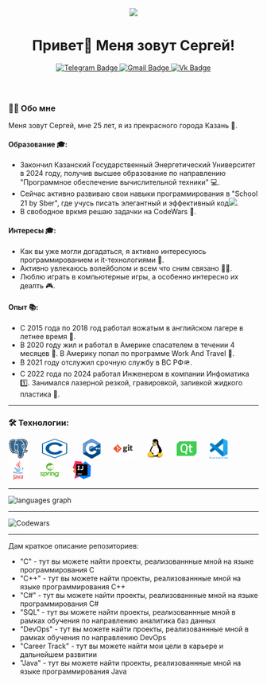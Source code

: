 <div id="header" align="center">
   <img src="https://media.giphy.com/media/Dh5q0sShxgp13DwrvG/giphy.gif" width="600"/>
</div>

<h1 align="center">Привет👋 Меня зовут Сергей!</h1>

<div id="badges" align="center">
   <a href="https://t.me/sergey_bugrov">
   <img src="https://img.shields.io/badge/Telegram-blue?style=for-the-badge&logo=Telegram&logoColor=white" alt="Telegram Badge"/>
      </a>
   <a href="mailto:yourserggic1@gmail.com">
   <img src="https://img.shields.io/badge/Email-red?style=for-the-badge&logo=Gmail&logoColor=white" alt="Gmail Badge"/>
   </a>
   <a href="https://vk.com/yoursergic">
   <img src="https://img.shields.io/badge/-Vkontakte-003f5c?style=for-the-badge&logo=Vk" alt="Vk Badge"/>
   </a>
</div>
<div align="center">

###

  <img src="https://komarev.com/ghpvc/?username=yoursergic1&style=flat-square&color=blue" alt=""/>
</div>

###

<h3 align="left">👩‍💻  Обо мне</h3>

Меня зовут Сергей, мне 25 лет, я из прекрасного города Казань 🌆.  
<h4 align="left">Образование 🎓:</h4>

- Закончил Казанский Государственный Энергетический Университет в 2024 году, получив высшее образование по направлению "Программное обеспечение вычислительной техники" 💻.
- Сейчас активно развиваю свои навыки программирования в "School 21 by Sber", где учусь писать элегантный и эффективный код<img src="https://media.giphy.com/media/WUlplcMpOCEmTGBtBW/giphy.gif" width="30">.
- В свободное вркмя решаю задачки на CodeWars 🧮.

<h4 align="left">Интересы 🎓:</h4>

- Как вы уже могли догадаться, я активно интересуюсь программированием и it-технологиями 🤖.
- Активно увлекаюсь волейболом и всем что сним связано 🏐🥇.
- Люблю играть в компьютерные игры, а особенно интересно их деалть 🎮. 

<h4 align="left">Опыт 📚:</h4>

- С 2015 года по 2018 год работал вожатым в английском лагере в летнее время 🌄.
- В 2020 году жил и работал в Америке спасателем в течении 4 месяцев 🛟. В Америку попал по программе Work And Travel 🗽.
- В 2021 году отслужил срочную службу в ВС РФ🪖.
- С 2022 года по 2024 работал Инженером в компании Инфоматика 1️⃣. Занимался лазерной резкой, гравировкой, заливкой жидкого пластика 🚧.

---

<h3 align="left">🛠 Технологии:</h3>

<div align="left">
   <img src="https://github.com/devicons/devicon/blob/master/icons/postgresql/postgresql-original.svg" title="PSQL"  alt="PSQL" width="40" height="40"/>&nbsp;
   <img width="12" />
   <img src="https://github.com/devicons/devicon/blob/master/icons/c/c-line.svg" title="С"  alt="С" width="60" height="40"/>&nbsp;
   <img width="12" />
   <img src="https://github.com/devicons/devicon/blob/master/icons/cplusplus/cplusplus-original.svg" title="Сplusplus"  alt="Сplusplus" width="40" height="40"/>&nbsp;
   <img width="12" />
   <img src="https://github.com/devicons/devicon/blob/master/icons/git/git-original-wordmark.svg" title="git"  alt="git" width="40" height="40"/>&nbsp;
   <img width="12" />
   <img src="https://github.com/devicons/devicon/blob/master/icons/linux/linux-original.svg" title="linux"  alt="linux" width="40" height="40"/>&nbsp;
   <img width="12" />
   <img src="https://github.com/devicons/devicon/blob/master/icons/qt/qt-original.svg" title="qt"  alt="qt" width="40" height="40"/>&nbsp;
   <img width="12" />
   <img src="https://github.com/devicons/devicon/blob/master/icons/vscode/vscode-original-wordmark.svg" title="vscode"  alt="vscode" width="40" height="40"/>&nbsp;
   <img width="12" />
   <img src="https://github.com/devicons/devicon/blob/master/icons/java/java-original-wordmark.svg" title="vscode"  alt="vscode" width="40" height="40"/>&nbsp;
   <img width="12" />
   <img src="https://github.com/devicons/devicon/blob/master/icons/spring/spring-original-wordmark.svg" title="vscode"  alt="vscode" width="40" height="40"/>&nbsp;
   <img width="12" />
   <img src="https://github.com/devicons/devicon/blob/master/icons/intellij/intellij-original.svg" title="vscode"  alt="vscode" width="40" height="40"/>&nbsp;
   <img width="12" />
</div>

---


<img src="https://github-readme-stats.vercel.app/api/top-langs?username=yoursergic1&locale=en&hide_title=false&layout=compact&card_width=320&langs_count=5&hide_border=false&order=2" height="250" alt="languages graph"  />


---


  ![Codewars](https://github.r2v.ch/codewars?user=YourSergic1&hide_clan=true&theme=purple_dark&top_languages=true)


---

Дам краткое описание репозиториев:

- "С" - тут вы можете найти проекты, реализованнные мной на языке программирования С
- "С++" - тут вы можете найти проекты, реализованнные мной на языке программирования С++
- "С#" - тут вы можете найти проекты, реализованнные мной на языке программирования С#
- "SQL" - тут вы можете найти проекты, реализованнные мной в рамках обучения по направлению аналитика баз данных
- "DevOps" -  тут вы можете найти проекты, реализованнные мной в рамках обучения по направлению DevOps 
- "Career Track" -  тут вы можете найти мои цели в карьере и дальнейшем развитии
- "Java" -  тут вы можете найти проекты, реализованнные мной на языке программирования Java
